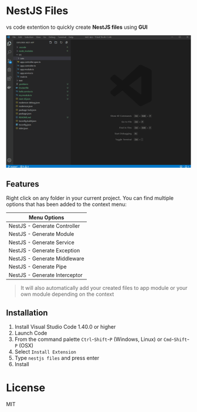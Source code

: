 # NestJS Files

vs code extention to quickly create **NestJS files** using **GUI** 

![](images/demo.gif)

## Features

Right click on any folder in your current project. 
You can find multiple options that has been added to the context menu:

Menu Options  |
---           | 
NestJS - Generate Controller |
NestJS - Generate Module |
NestJS - Generate Service |
NestJS - Generate Exception |
NestJS - Generate Middleware |
NestJS - Generate Pipe |
NestJS - Generate Interceptor |

> It will also automatically add your created files to app module or your own module depending on the context

## Installation

1. Install Visual Studio Code 1.40.0 or higher
2. Launch Code
3. From the command palette `Ctrl`-`Shift`-`P` (Windows, Linux) or `Cmd`-`Shift`-`P` (OSX)
4. Select `Install Extension`
5. Type `nestjs files` and press enter
6. Install

# License

MIT
